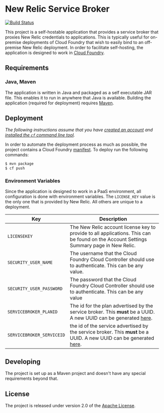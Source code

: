 # New Relic Service Broker
[![Build Status](https://travis-ci.org/nebhale/new-relic-service-broker.svg?branch=master)](https://travis-ci.org/nebhale/new-relic-service-broker)

This project is a self-hostable application that provides a service broker that proxies New Relic credentials to applications.  This is typically useful for on-premise deployments of Cloud Foundry that wish to easily bind to an off-premise New Relic deployment.  In order to facilitate self-hosting, the application is designed to work in [Cloud Foundry][p].

## Requirements

### Java, Maven
The application is written in Java and packaged as a self executable JAR file.  This enables it to run in anywhere that Java is available.  Building the application (required for deployment) requires [Maven][v].

## Deployment
_The following instructions assume that you have [created an account][c] and [installed the `cf` command line tool][l]._

In order to automate the deployment process as much as possible, the project contains a Cloud Foundry [manifest][m].  To deploy run the following commands:

```bash
$ mvn package
$ cf push
```

### Environment Variables
Since the application is designed to work in a PaaS environment, all configuration is done with environment variables.  The `LICENSE_KEY` value is the only one that is provided by New Relic.  All others are unique to a deployment.

| Key | Description
| --- | -----------
| `LICENSEKEY` | The New Relic account license key to provide to all applications.  This can be found on the Account Settings Summary page in New Relic.
| `SECURITY_USER_NAME` | The username that the Cloud Foundry Cloud Controller should use to authenticate.  This can be any value.
| `SECURITY_USER_PASSWORD` | The password that the Cloud Foundry Cloud Controller should use to authenticate.  This can be any value
| `SERVICEBROKER_PLANID` | The id for the plan advertised by the service broker.  This **must** be a UUID.  A new UUID can be generated [here][u].
| `SERVICEBROKER_SERVICEID` | the id of the service advertised by the service broker.  This **must** be a UUID.  A new UUID can be generated [here][u].

## Developing
The project is set up as a Maven project and doesn't have any special requirements beyond that.


## License
The project is released under version 2.0 of the [Apache License][a].

[a]: http://www.apache.org/licenses/LICENSE-2.0
[c]: http://docs.cloudfoundry.com/docs/dotcom/getting-started.html#signup
[l]: http://docs.cloudfoundry.com/docs/dotcom/getting-started.html#install-cf
[m]: manifest.yml
[p]: http://run.pivotal.io
[u]: http://www.famkruithof.net/uuid/uuidgen
[v]: http://maven.apache.org
